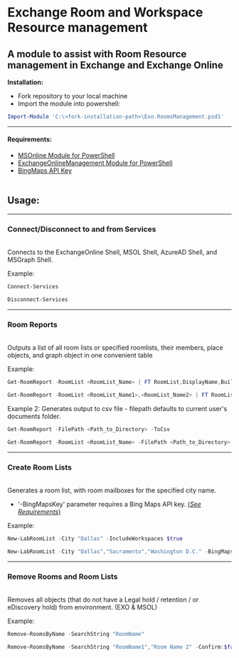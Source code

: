 ﻿# Exchange Room and Workspace Resource management
## A module to assist with Room Resource management in Exchange and Exchange Online

**Installation:**
- Fork repository to your local machine
- Import the module into powershell:
```powershell
Import-Module 'C:\<fork-installation-path>\Exo.RoomsManagement.psd1'
```

---
**<h4 id="requirements">Requirements:</h4>**
- [MSOnline Module for PowerShell](https://www.powershellgallery.com/packages/MSOnline/1.1.183.66)
- [ExchangeOnlineManagement Module for PowerShell](https://www.powershellgallery.com/packages/ExchangeOnlineManagement/2.0.6-Preview6)
- [BingMaps API Key](https://docs.microsoft.com/en-us/bingmaps/getting-started/bing-maps-dev-center-help/getting-a-bing-maps-key)
<br><br>
## **Usage:**

---
### Connect/Disconnect to and from Services
<br> Connects to the ExchangeOnline Shell, MSOL Shell, AzureAD Shell, and MSGraph Shell. 

Example:

```powershell
Connect-Services
```

```powershell
Disconnect-Services
```

---
### Room Reports
<br> Outputs a list of all room lists or specified roomlists, their members, place objects, and graph object in one convenient table

Example:
```powershell
Get-RoomReport -RoomList <RoomList_Name> | FT RoomList,DisplayName,Building,City,Floor,*Graph*
```
```powershell
Get-RoomReport -RoomList <RoomList_Name1>,<RoomList_Name2> | FT RoomList,DisplayName,Building,City,Floor,*Graph*
```

Example 2: Generates output to csv file - filepath defaults to current user's documents folder. 
```powershell
Get-RoomReport -FilePath <Path_to_Directory> -ToCsv 
```
```powershell
Get-RoomReport -RoomList <RoomList_Name> -FilePath <Path_to_Directory> -ToCsv 
```

---
### Create Room Lists
<br> Generates a room list, with room mailboxes for the specified city name. 

- '-BingMapsKey' parameter requires a Bing Maps API key. [(*See Requirements*)](#requirements)

Example: 
```powershell
New-LabRoomList -City "Dallas" -IncludeWorkspaces $true
```
```powershell
New-LabRoomList -City "Dallas","Sacramento","Washington D.C." -BingMapsKey <Required_API_Key> -BuildingsPerCity 3 -RoomsPerBuilding 3
```

---
### Remove Rooms and Room Lists
<br> Removes all objects (that do not have a Legal hold / retention / or eDiscovery hold) from environment. (EXO & MSOL)

Example:
```powershell
Remove-RoomsByName -SearchString "RoomName"
```
```powershell
Remove-RoomsByName -SearchString "RoomName1","Room Name 2" -Confirm:$false
```